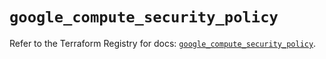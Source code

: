 # `google_compute_security_policy`

Refer to the Terraform Registry for docs: [`google_compute_security_policy`](https://registry.terraform.io/providers/hashicorp/google/6.45.0/docs/resources/compute_security_policy).

